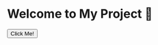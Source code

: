 <!DOCTYPE html>
<html lang="en">
<head>
    <meta charset="UTF-8">
    <meta name="viewport" content="width=device-width, initial-scale=1.0"> 
</head>
<body>
    <h1>Welcome to My Project 🚀</h1>
    <button class="btn">Click Me!</button>
</body>
</html>
